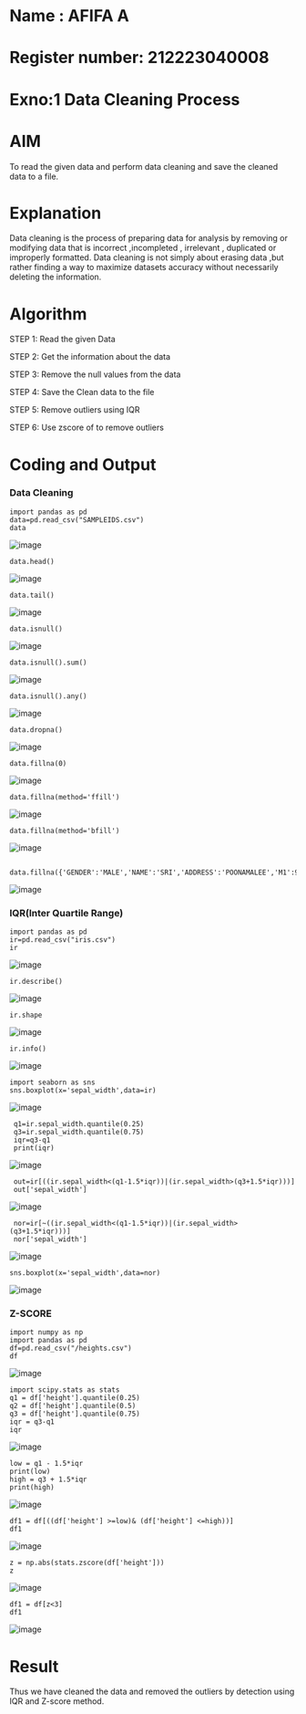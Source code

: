# Name : AFIFA A
# Register number: 212223040008
# Exno:1 Data Cleaning Process

# AIM
To read the given data and perform data cleaning and save the cleaned data to a file.

# Explanation
Data cleaning is the process of preparing data for analysis by removing or modifying data that is incorrect ,incompleted , irrelevant , duplicated or improperly formatted. Data cleaning is not simply about erasing data ,but rather finding a way to maximize datasets accuracy without necessarily deleting the information.

# Algorithm
STEP 1: Read the given Data

STEP 2: Get the information about the data

STEP 3: Remove the null values from the data

STEP 4: Save the Clean data to the file

STEP 5: Remove outliers using IQR

STEP 6: Use zscore of to remove outliers

# Coding and Output
### Data Cleaning
```
import pandas as pd
data=pd.read_csv("SAMPLEIDS.csv")
data
```
![image](https://github.com/user-attachments/assets/0b733593-c624-4940-8293-65d05ff45229)
```
data.head()
```
![image](https://github.com/user-attachments/assets/06e1ddde-b8bc-4677-967f-529191dbe4d3)
```
data.tail()
```
![image](https://github.com/user-attachments/assets/e3d3b29f-b562-4ff1-850b-5567d2ba7db6)
```
data.isnull()
```
![image](https://github.com/user-attachments/assets/f608e511-86ee-44ec-8421-74e348021caa)
```
data.isnull().sum()
```
![image](https://github.com/user-attachments/assets/eb27fd60-5d41-44bf-8828-ce9ea32973f0)
```
data.isnull().any()
```
![image](https://github.com/user-attachments/assets/09506df2-ef07-4611-8a29-d72c10b716e9)
```
data.dropna()
```
![image](https://github.com/user-attachments/assets/64c85113-58ad-4c1e-9586-d6f99a422216)
```
data.fillna(0)
```
![image](https://github.com/user-attachments/assets/46002150-0be6-4187-b025-d83690429907)
```
data.fillna(method='ffill')
```
![image](https://github.com/user-attachments/assets/8a8b8595-db29-4ac1-93d5-eb114d19487b)
```
data.fillna(method='bfill')
```
![image](https://github.com/user-attachments/assets/ec229a15-0a80-4374-bcf9-97679e3e50e7)
```
 data.fillna({'GENDER':'MALE','NAME':'SRI','ADDRESS':'POONAMALEE','M1':98,'M2':87,'M3':76,'M4':92,'TOTAL':305,'AVG':89.999999})
```
![image](https://github.com/user-attachments/assets/65ac16fb-42e4-44e3-9db1-45c763a75ded)
### IQR(Inter Quartile Range)
```
import pandas as pd
ir=pd.read_csv("iris.csv")
ir
```
![image](https://github.com/user-attachments/assets/b3aea645-a472-47ab-b7f3-dc7968c5c6e4)
```
ir.describe()
```
![image](https://github.com/user-attachments/assets/b090d36a-5492-49ef-b802-f1ff35c17287)
```
ir.shape
```
![image](https://github.com/user-attachments/assets/ef5bd4db-bb4d-49e3-a128-dc1c39ad1ead)
```
ir.info()
```
![image](https://github.com/user-attachments/assets/2c5ce04b-5252-4f4f-bdfc-af1619dcd251)
```
import seaborn as sns
sns.boxplot(x='sepal_width',data=ir)
```
![image](https://github.com/user-attachments/assets/02ccc2dc-3806-45f0-a8a3-611013adc992)
```
 q1=ir.sepal_width.quantile(0.25)
 q3=ir.sepal_width.quantile(0.75)
 iqr=q3-q1
 print(iqr)
```
![image](https://github.com/user-attachments/assets/a317c618-f4ae-4eaa-a056-557738f7d66a)
```
 out=ir[((ir.sepal_width<(q1-1.5*iqr))|(ir.sepal_width>(q3+1.5*iqr)))]
 out['sepal_width']
```
![image](https://github.com/user-attachments/assets/f0e564b7-6b6d-41b9-b70e-f258236f301d)
```
 nor=ir[~((ir.sepal_width<(q1-1.5*iqr))|(ir.sepal_width>(q3+1.5*iqr)))]
 nor['sepal_width']
```
![image](https://github.com/user-attachments/assets/2f01f216-abf7-4f86-a4d5-f8ebf4052d1b)
```
sns.boxplot(x='sepal_width',data=nor)
```
![image](https://github.com/user-attachments/assets/d7937282-ea65-47ab-abee-798f0f806f9e)
### Z-SCORE
```
import numpy as np
import pandas as pd
df=pd.read_csv("/heights.csv")
df
```
![image](https://github.com/user-attachments/assets/823f9503-fc0b-4b88-abf5-f12bbb6857a9)
```
import scipy.stats as stats
q1 = df['height'].quantile(0.25)
q2 = df['height'].quantile(0.5)
q3 = df['height'].quantile(0.75)
iqr = q3-q1
iqr
```
![image](https://github.com/user-attachments/assets/a4e7ee09-9234-4914-9f94-b95bc38c3963)
```
low = q1 - 1.5*iqr
print(low)
high = q3 + 1.5*iqr
print(high)
```
![image](https://github.com/user-attachments/assets/bd2c79bd-d8d9-4d5c-a6de-ae0df27e4a75)
```
df1 = df[((df['height'] >=low)& (df['height'] <=high))]
df1
```
![image](https://github.com/user-attachments/assets/462ba034-2a52-47cd-a5ef-6c8dc3a17c39)
```
z = np.abs(stats.zscore(df['height']))
z
```
![image](https://github.com/user-attachments/assets/865c01f6-a50d-40cd-92c1-cd65f1553e5c)
```
df1 = df[z<3]
df1
```
![image](https://github.com/user-attachments/assets/62540181-a6a9-4cc6-a14a-fa337b473390)

# Result
Thus we have cleaned the data and removed the outliers by detection using IQR and Z-score method.
